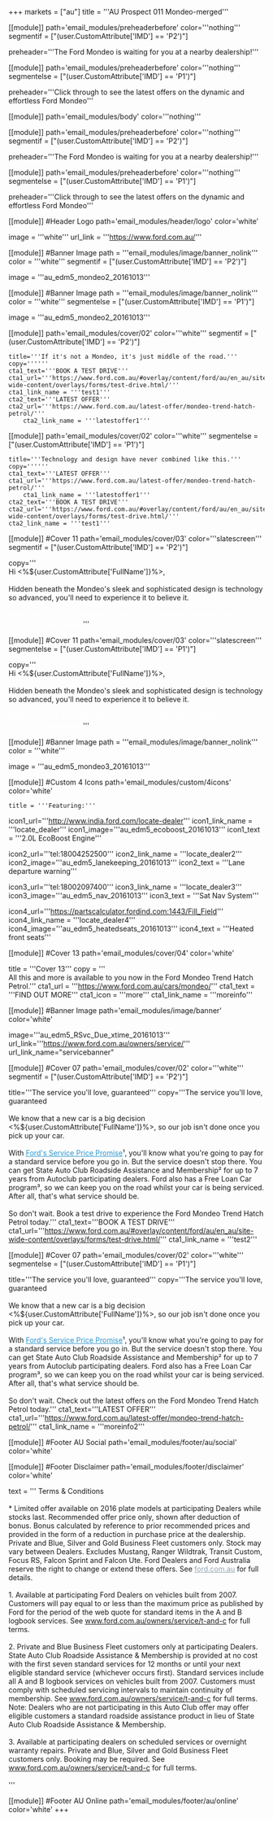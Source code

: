 +++
markets = ["au"]
title = '''AU Prospect 011 Mondeo-merged'''

[[module]]
path='email_modules/preheaderbefore'
color='''nothing'''
segmentif = ["(user.CustomAttribute['IMD'] == 'P2')"]

   preheader='''The Ford Mondeo is waiting for you at a nearby dealership!'''
   
[[module]]
path='email_modules/preheaderbefore'
color='''nothing'''
segmentelse = ["(user.CustomAttribute['IMD'] == 'P1')"]

   preheader='''Click through to see the latest offers on the dynamic and effortless Ford Mondeo'''

[[module]]
path='email_modules/body'
color='''nothing'''

[[module]]
path='email_modules/preheaderbefore'
color='''nothing'''
segmentif = ["(user.CustomAttribute['IMD'] == 'P2')"]

   preheader='''The Ford Mondeo is waiting for you at a nearby dealership!'''
   
[[module]]
path='email_modules/preheaderbefore'
color='''nothing'''
segmentelse = ["(user.CustomAttribute['IMD'] == 'P1')"]

   preheader='''Click through to see the latest offers on the dynamic and effortless Ford Mondeo'''

[[module]] #Header Logo
path='email_modules/header/logo'
color='white'

  image = '''white'''
  url_link = '''https://www.ford.com.au/'''

[[module]] #Banner Image
path = '''email_modules/image/banner_nolink'''
color = '''white'''
segmentif = ["(user.CustomAttribute['IMD'] == 'P2')"]

  image = '''au_edm5_mondeo2_20161013'''

[[module]] #Banner Image
path = '''email_modules/image/banner_nolink'''
color = '''white'''
segmentelse = ["(user.CustomAttribute['IMD'] == 'P1')"]

  image = '''au_edm5_mondeo2_20161013'''

[[module]]
path='email_modules/cover/02'
color='''white'''
segmentif = ["(user.CustomAttribute['IMD'] == 'P2')"]

    title='''If it's not a Mondeo, it's just middle of the road.'''
    copy=''''''
    cta1_text='''BOOK A TEST DRIVE'''
    cta1_url='''https://www.ford.com.au/#overlay/content/ford/au/en_au/site-wide-content/overlays/forms/test-drive.html/'''
  	cta1_link_name = '''test1'''
    cta2_text='''LATEST OFFER'''
    cta2_url='''https://www.ford.com.au/latest-offer/mondeo-trend-hatch-petrol/'''
		cta2_link_name = '''latestoffer1'''

[[module]]
path='email_modules/cover/02'
color='''white'''
segmentelse = ["(user.CustomAttribute['IMD'] == 'P1')"]

    title='''Technology and design have never combined like this.'''
    copy=''''''
    cta1_text='''LATEST OFFER'''
    cta1_url='''https://www.ford.com.au/latest-offer/mondeo-trend-hatch-petrol/'''
		cta1_link_name = '''latestoffer1'''
    cta2_text='''BOOK A TEST DRIVE'''
    cta2_url='''https://www.ford.com.au/#overlay/content/ford/au/en_au/site-wide-content/overlays/forms/test-drive.html/'''
  	cta2_link_name = '''test1'''

[[module]] #Cover 11
path='email_modules/cover/03'
color='''slatescreen'''
segmentif = ["(user.CustomAttribute['IMD'] == 'P2')"]

  copy='''<br />Hi <%${user.CustomAttribute['FullName']}%>,<br /><br />
	Hidden beneath the Mondeo's sleek and sophisticated design is technology so advanced, you'll need to experience it to believe it.</span><br /><br />
	<span style="font-size:16px; color:#FFFFFF; font-family:Arial, Helvetica, sans-serif ;">Right now, the Ford Mondeo Trend Hatch Petrol is available at $37,990* Driveaway.</span>'''


[[module]] #Cover 11
path='email_modules/cover/03'
color='''slatescreen'''
segmentelse = ["(user.CustomAttribute['IMD'] == 'P1')"]

  copy='''<br />Hi <%${user.CustomAttribute['FullName']}%>,<br /><br />
	Hidden beneath the Mondeo's sleek and sophisticated design is technology so advanced, you'll need to experience it to believe it.</span><br /><br />
	<span style="font-size:16px; color:#FFFFFF; font-family:Arial, Helvetica, sans-serif ;">
	Right now, the Ford Mondeo Trend Hatch Petrol is available at $37,990* Driveaway.</span>'''


  [[module]] #Banner Image
path = '''email_modules/image/banner_nolink'''
color = '''white'''

  image = '''au_edm5_mondeo3_20161013'''

[[module]] #Custom 4 Icons
path='email_modules/custom/4icons'
color='white'

	title = '''Featuring:'''
  icon1_url='''http://www.india.ford.com/locate-dealer'''
  icon1_link_name = '''locate_dealer'''
  icon1_image='''au_edm5_ecoboost_20161013'''
  icon1_text = '''2.0L EcoBoost Engine'''

  icon2_url='''tel:18004252500'''
  icon2_link_name = '''locate_dealer2'''
  icon2_image='''au_edm5_lanekeeping_20161013'''
  icon2_text = '''Lane departure warning'''

  icon3_url='''tel:18002097400'''
  icon3_link_name = '''locate_dealer3'''
  icon3_image='''au_edm5_nav_20161013'''
  icon3_text = '''Sat Nav System'''

  icon4_url='''https://partscalculator.fordind.com:1443/Fill_Field'''
  icon4_link_name = '''locate_dealer4'''
  icon4_image='''au_edm5_heatedseats_20161013'''
  icon4_text = '''Heated front seats'''

[[module]] #Cover 13
path='email_modules/cover/04'
color='white'

  title = '''Cover 13'''
  copy = '''<br />All this and more is available to you now in the Ford Mondeo Trend Hatch Petrol.'''
  cta1_url = '''https://www.ford.com.au/cars/mondeo/'''
  cta1_text = '''FIND OUT MORE'''
  cta1_icon = '''more'''
  cta1_link_name = '''moreinfo'''

[[module]] #Banner Image
path='email_modules/image/banner'
color='white'

  image='''au_edm5_RSvc_Due_xtime_20161013'''
  url_link='''https://www.ford.com.au/owners/service/'''
	url_link_name="servicebanner"

[[module]] #Cover 07
path='email_modules/cover/02'
color='''white'''
segmentif = ["(user.CustomAttribute['IMD'] == 'P2')"]

  title='''The service you'll love, guaranteed'''
  copy='''The service you'll love, guaranteed</span><br /><br />
	We know that a new car is a big decision <%${user.CustomAttribute['FullName']}%>, so our job isn't done once you pick up your car.<br /><br />
	With <a href="https://www.ford.com.au/owners/service/calculator?edm" name="calculator2" style="text-decoration:underline; color:#2d96cd">Ford's Service Price Promise</a>&#185;, you'll know what you're going to pay for a standard service before you go in. But the service doesn't stop there. You can get State Auto Club Roadside Assistance and Membership&#178; for up to 7 years from Autoclub participating dealers. Ford also has a Free Loan Car program&#179;, so we can keep you on the road whilst your car is being serviced. After all, that's what service should be.</span><br /><br /> So don't wait. Book a test drive to experience the Ford Mondeo Trend Hatch Petrol today.'''
  cta1_text='''BOOK A TEST DRIVE'''
  cta1_url='''https://www.ford.com.au/#overlay/content/ford/au/en_au/site-wide-content/overlays/forms/test-drive.html/'''
  cta1_link_name = '''test2'''

[[module]] #Cover 07
path='email_modules/cover/02'
color='''white'''
segmentelse = ["(user.CustomAttribute['IMD'] == 'P1')"]

  title='''The service you'll love, guaranteed'''
  copy='''The service you'll love, guaranteed</span><br /><br />
	We know that a new car is a big decision <%${user.CustomAttribute['FullName']}%>, so our job isn't done once you pick up your car.<br /><br />
	With <a href="https://www.ford.com.au/owners/service/calculator?edm" name="calculator1" style="text-decoration:underline; color:#2d96cd">Ford's Service Price Promise</a>&#185;, you'll know what you're going to pay for a standard service before you go in. But the service doesn't stop there. You can get State Auto Club Roadside Assistance and Membership&#178; for up to 7 years from Autoclub participating dealers. Ford also has a Free Loan Car program&#179;, so we can keep you on the road whilst your car is being serviced. After all, that's what service should be.</span><br /><br /> So don't wait. Check out the latest offers on the Ford Mondeo Trend Hatch Petrol today.'''
  cta1_text='''LATEST OFFER'''
  cta1_url='''https://www.ford.com.au/latest-offer/mondeo-trend-hatch-petrol/'''
  cta1_link_name = '''moreinfo2'''


[[module]] #Footer AU Social
path='email_modules/footer/au/social'
color='white'

[[module]] #Footer Disclaimer
path='email_modules/footer/disclaimer'
color='white'

  text = ''' Terms & Conditions<br /> <br />
	* Limited offer available on 2016 plate models at participating Dealers while stocks last. Recommended offer price only, shown after deduction of bonus. Bonus calculated by reference to prior recommended prices and provided in the form of a reduction in purchase price at the dealership.  Private and Blue, Silver and Gold Business Fleet customers only. Stock may vary between Dealers. Excludes Mustang, Ranger Wildtrak, Transit Custom, Focus RS, Falcon Sprint and Falcon Ute. Ford Dealers and Ford Australia reserve the right to change or extend these offers. See <a href="https://www.ford.com.au/" name="FORD1" style="text-decoration:underline; color:#91a4b1">ford.com.au</a> for full details.<br /><br />
	1. Available at participating Ford Dealers on vehicles built from 2007. Customers will pay equal to or less than the maximum price as published by Ford for the period of the web quote for standard items in the A and B logbook services. See <a href="https://www.ford.com.au/owners/service/t-and-c/" name="terms1" style="text-decoration:underline; color:#91a4b1">www.ford.com.au/owners/service/t-and-c</a> for full terms.<br /><br />
	2. Private and Blue Business Fleet customers only at participating Dealers. State Auto Club Roadside Assistance & Membership is provided at no cost with the first seven standard services for 12 months or until your next eligible standard service (whichever occurs first). Standard services include all A and B logbook services on vehicles built from 2007. Customers must comply with scheduled servicing intervals to maintain continuity of membership. See <a href="https://www.ford.com.au/owners/service/t-and-c/" name="terms2" style="text-decoration:underline; color:#91a4b1">www.ford.com.au/owners/service/t-and-c</a> for full terms. Note: Dealers who are not participating in this Auto Club offer may offer eligible customers a standard roadside assistance product in lieu of State Auto Club Roadside Assistance & Membership.<br /><br />
	3. Available at participating dealers on scheduled services or overnight warranty repairs. Private and Blue, Silver and Gold Business Fleet customers only. Booking may be required. See <a href="https://www.ford.com.au/owners/service/t-and-c/" name="terms3" style="text-decoration:underline; color:#91a4b1">www.ford.com.au/owners/service/t-and-c</a> for full terms.<br /><br />'''


[[module]] #Footer AU Online
path='email_modules/footer/au/online'
color='white'
+++
